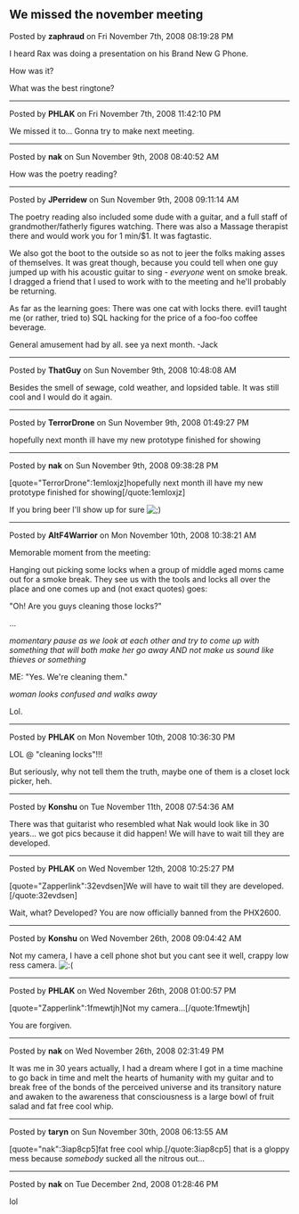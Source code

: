 ## We missed the november meeting
Posted by **zaphraud** on Fri November 7th, 2008 08:19:28 PM

I heard Rax was doing a presentation on his Brand New G Phone.

How was it?

What was the best ringtone?

--------------------------------------------------------------------------------

Posted by **PHLAK** on Fri November 7th, 2008 11:42:10 PM

We missed it to... Gonna try to make next meeting.

--------------------------------------------------------------------------------

Posted by **nak** on Sun November 9th, 2008 08:40:52 AM

How was the poetry reading?

--------------------------------------------------------------------------------

Posted by **JPerridew** on Sun November 9th, 2008 09:11:14 AM

The poetry reading also included some dude with a guitar, and a full staff of grandmother/fatherly figures watching.  There was also a Massage therapist there and would work you for 1 min/$1.  It was fagtastic.

We also got the boot to the outside so as not to jeer the folks making asses of themselves.  It was great though, because you could tell when one guy jumped up with his acoustic guitar to sing - *everyone* went on smoke break.  I dragged a friend that I used to work with to the meeting and he'll probably be returning.  

As far as the learning goes: There was one cat with locks there.  evil1 taught me (or rather, tried to) SQL hacking for the price of a foo-foo coffee beverage.

General amusement had by all.
see ya next month. -Jack

--------------------------------------------------------------------------------

Posted by **ThatGuy** on Sun November 9th, 2008 10:48:08 AM

Besides the smell of sewage, cold weather, and lopsided table. It was still cool and I would do it again.

--------------------------------------------------------------------------------

Posted by **TerrorDrone** on Sun November 9th, 2008 01:49:27 PM

hopefully next month ill have my new prototype finished for showing

--------------------------------------------------------------------------------

Posted by **nak** on Sun November 9th, 2008 09:38:28 PM

[quote="TerrorDrone":1emloxjz]hopefully next month ill have my new prototype finished for showing[/quote:1emloxjz]

If you bring beer I'll show up for sure <!-- s;) --><img src="{SMILIES_PATH}/icon_e_wink.gif" alt=";)" title="Wink" /><!-- s;) -->

--------------------------------------------------------------------------------

Posted by **AltF4Warrior** on Mon November 10th, 2008 10:38:21 AM

Memorable moment from the meeting:

Hanging out picking some locks when a group of middle aged moms came out for a smoke break. They see us with the tools and locks all over the place and one comes up and (not exact quotes) goes:

"Oh! Are you guys cleaning those locks?"

...

*momentary pause as we look at each other and try to come up with something that will both make her go away AND not make us sound like thieves or something*

ME: "Yes. We're cleaning them."

*woman looks confused and walks away*


Lol.

--------------------------------------------------------------------------------

Posted by **PHLAK** on Mon November 10th, 2008 10:36:30 PM

LOL @ "cleaning locks"!!!

But seriously, why not tell them the truth, maybe one of them is a closet lock picker, heh.

--------------------------------------------------------------------------------

Posted by **Konshu** on Tue November 11th, 2008 07:54:36 AM

There was that guitarist who resembled what Nak would look like in 30 years... we got pics because it did happen! We will have to wait till they are developed.

--------------------------------------------------------------------------------

Posted by **PHLAK** on Wed November 12th, 2008 10:25:27 PM

[quote="Zapperlink":32evdsen]We will have to wait till they are developed.[/quote:32evdsen]

Wait, what?  Developed?  You are now officially banned from the PHX2600.

--------------------------------------------------------------------------------

Posted by **Konshu** on Wed November 26th, 2008 09:04:42 AM

Not my camera, I have a cell phone shot but you cant see it well, crappy low ress camera. <!-- s:( --><img src="{SMILIES_PATH}/icon_e_sad.gif" alt=":(" title="Sad" /><!-- s:( -->

--------------------------------------------------------------------------------

Posted by **PHLAK** on Wed November 26th, 2008 01:00:57 PM

[quote="Zapperlink":1fmewtjh]Not my camera...[/quote:1fmewtjh]

You are forgiven.

--------------------------------------------------------------------------------

Posted by **nak** on Wed November 26th, 2008 02:31:49 PM

It was me in 30 years actually, I had a dream where I got in a time machine to go back in time and melt the hearts of humanity with my guitar and to break free of the bonds of the perceived universe and its transitory nature and awaken to the awareness that consciousness is a large bowl of fruit salad and fat free cool whip.

--------------------------------------------------------------------------------

Posted by **taryn** on Sun November 30th, 2008 06:13:55 AM

[quote="nak":3iap8cp5]fat free cool whip.[/quote:3iap8cp5]
that is a gloppy mess because _somebody_ sucked all the nitrous out...

--------------------------------------------------------------------------------

Posted by **nak** on Tue December 2nd, 2008 01:28:46 PM

lol
